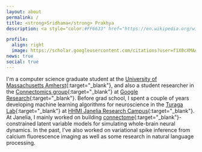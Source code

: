 ```yaml
---
layout: about
permalink: /
title: <strong>Sridhama</strong> Prakhya
description: <a style="color:#FF6633" href="https://en.wikipedia.org/wiki/International_Alphabet_of_Sanskrit_Transliteration" target="_blank">IAST:</a> śrī-dhā-ma pra-khya <audio id="pronunciation"><source src="assets/audio/translate_tts.mp3" type="audio/mpeg"></audio><a class="fas fa-volume-up" alt=" pronunciation generated using Google Translate" onclick="pronounceName()"></a><script>var x = document.getElementById("pronunciation");function pronounceName(){x.play();}</script>

profile:
  align: right
  image: https://scholar.googleusercontent.com/citations?user=f1X0cXMAAAAJ&view_op=medium_photo
news: true
social: true
---
```

I'm a computer science graduate student at the [University of Massachusetts Amherst](https://www.cics.umass.edu/){:target="_blank"}, and also a student researcher in the [Connectomics group](https://research.google/teams/connectomics/){:target="_blank"} at [Google Research](https://research.google/){:target="_blank"}. Before grad school, I spent a couple of years developing machine learning algorithms for neuroscience in the [Turaga Lab](https://www.janelia.org/lab/turaga-lab){:target="_blank"} at [HHMI Janelia Research Campus](https://www.janelia.org){:target="_blank"}. At Janelia, I mainly worked on building [connectome](https://en.wikipedia.org/wiki/Connectome){:target="_blank"}-constrained latent variable models for simulating whole-brain neural dynamics. In the past, I’ve also worked on variational spike inference from calcium fluorescence imaging as well as some research in natural language processing.